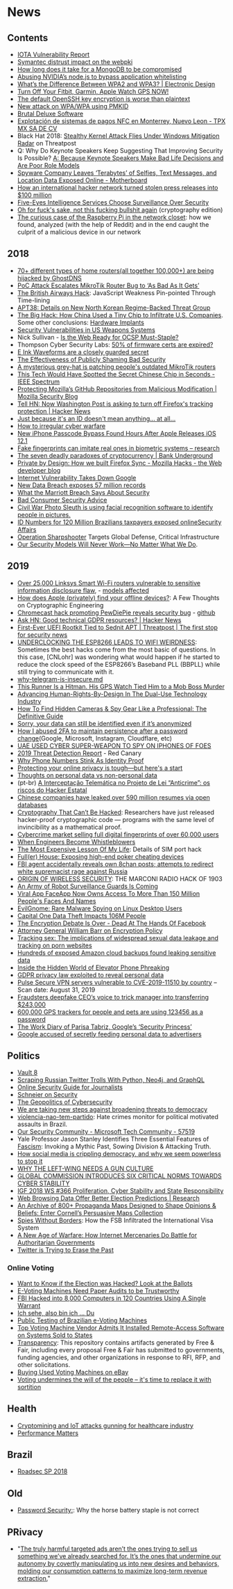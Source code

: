 # News

## Contents

- [IOTA Vulnerability Report](https://github.com/mit-dci/tangled-curl/blob/master/vuln-iota.md)
- [Symantec distrust impact on the webpki](https://gist.github.com/jvehent/0fbfb71bae06e48163f276592417079a)
- [How long does it take for a MongoDB to be compromised](https://mackeepersecurity.com/post/how-long-does-it-take-for-a-mongodb-to-be-compromised)
- [Abusing NVIDIA’s node.js to bypass application whitelisting](https://www.sec-consult.com/en/blog/2017/04/application-whitelisting-application/index.html)
- [What’s the Difference Between WPA2 and WPA3? | Electronic Design](https://www.electronicdesign.com/embedded-revolution/what-s-difference-between-wpa2-and-wpa3)
- [Turn Off Your Fitbit, Garmin, Apple Watch GPS NOW!](https://breakingdefense.com/2018/08/turn-off-your-fitbit-garmin-apple-watch-gps-now/)
- [The default OpenSSH key encryption is worse than plaintext](https://latacora.singles/2018/08/03/the-default-openssh.html)
- [New attack on WPA/WPA using PMKID](https://hashcat.net/forum/thread-7717.html)
- [Brutal Deluxe Software](http://www.brutaldeluxe.fr/)
- [Explotación de sistemas de pagos NFC en Monterrey, Nuevo Leon - TPX MX SA DE CV](https://tpx.mx/cursos/nfc-hacking/monterrey)
- Black Hat 2018: [Stealthy Kernel Attack Flies Under Windows Mitigation Radar](https://threatpost.com/stealthy-new-kernel-attack-flies-under-windows-mitigation-radar/134847/) on Threatpost
- Q: Why Do Keynote Speakers Keep Suggesting That Improving Security Is Possible? [A: Because Keynote Speakers Make Bad Life Decisions and Are Poor Role Models](https://www.usenix.org/conference/usenixsecurity18/presentation/mickens)
- [Spyware Company Leaves ‘Terabytes’ of Selfies, Text Messages, and Location Data Exposed Online - Motherboard](https://motherboard.vice.com/en_us/article/9kmj4v/spyware-company-spyfone-terabytes-data-exposed-online-leak)
- [How an international hacker network turned stolen press releases into $100 million](https://www.theverge.com/2018/8/22/17716622/sec-business-wire-hack-stolen-press-release-fraud-ukraine)
- [Five-Eyes Intelligence Services Choose Surveillance Over Security](https://www.schneier.com/blog/archives/2018/09/five-eyes_intel.html)
- [Oh for fuck's sake, not this fucking bullshit again](https://boingboing.net/2018/09/04/illegal-math.html) (cryptography edition)
- [The curious case of the Raspberry Pi in the network closet](https://blog.haschek.at/2018/the-curious-case-of-the-RasPi-in-our-network.html): how we found, analyzed (with the help of Reddit) and in the end caught the culprit of a malicious device in our network

## 2018

- [70+ different types of home routers(all together 100,000+) are being hijacked by GhostDNS](https://blog.netlab.360.com/70-different-types-of-home-routers-all-together-100000-are-being-hijacked-by-ghostdns-en/)
- [PoC Attack Escalates MikroTik Router Bug to ‘As Bad As It Gets’](https://threatpost.com/poc-attack-escalates-mikrotik-router-bug-to-as-bad-as-it-gets/138076/)
- [The British Airways Hack](https://medium.com/asecuritysite-when-bob-met-alice/the-british-airways-hack-javascript-weakness-pin-pointed-through-time-lining-dd0c2dbc7b50): JavaScript Weakness Pin-pointed Through Time-lining
- [APT38: Details on New North Korean Regime-Backed Threat Group](https://www.fireeye.com/blog/threat-research/2018/10/apt38-details-on-new-north-korean-regime-backed-threat-group.html)
- [The Big Hack: How China Used a Tiny Chip to Infiltrate U.S. Companies](https://www.bloomberg.com/news/features/2018-10-04/the-big-hack-how-china-used-a-tiny-chip-to-infiltrate-america-s-top-companies). Some other conclusions: [Hardware Implants](https://securinghardware.com/articles/hardware-implants/)
- [Security Vulnerabilities in US Weapons Systems](https://www.schneier.com/blog/archives/2018/10/security_vulner_17.html)
- Nick Sullivan - [Is the Web Ready for OCSP Must-Staple?](https://crypto.dance/projects/6952656)
- Thompson Cyber Security Labs: [50% of firmware certs are expired?](https://tcsltesting.blogspot.com/2018/09/50-of-firmware-certs-are-expired.html)
- [E Ink Waveforms are a closely guarded secret](https://goodereader.com/blog/e-paper/e-ink-waveforms-are-a-closely-guarded-secret)
- [The Effectiveness of Publicly Shaming Bad Security](https://www.troyhunt.com/the-effectiveness-of-publicly-shaming-bad-security/)
- [A mysterious grey-hat is patching people's outdated MikroTik routers](https://www.zdnet.com/article/a-mysterious-grey-hat-is-patching-peoples-outdated-mikrotik-routers/)
- [This Tech Would Have Spotted the Secret Chinese Chip in Seconds - IEEE Spectrum](https://spectrum.ieee.org/riskfactor/computing/hardware/this-tech-would-have-spotted-the-secret-chinese-chip-in-seconds)
- [Protecting Mozilla’s GitHub Repositories from Malicious Modification | Mozilla Security Blog](https://blog.mozilla.org/security/2018/09/11/protecting-mozillas-github-repositories-from-malicious-modification/)
- [Tell HN: Now Washington Post is asking to turn off Firefox's tracking protection | Hacker News](https://news.ycombinator.com/item?id=18198502)
- [Just because it's an ID doesn't mean anything... at all...](https://tools.ietf.org/html/draft-wkumari-not-a-draft-06)
- [How to irregular cyber warfare](https://blog.erratasec.com/2018/10/how-to-irregular-cyber-warfare.html)
- [New iPhone Passcode Bypass Found Hours After Apple Releases iOS 12.1](https://thehackernews.com/2018/10/iphone-ios-passcode-bypass.html)
- [Fake fingerprints can imitate real ones in biometric systems – research](https://www.theguardian.com/technology/2018/nov/15/fake-fingerprints-can-imitate-real-fingerprints-in-biometric-systems-research)
- [The seven deadly paradoxes of cryptocurrency | Bank Underground](https://bankunderground.co.uk/2018/11/13/the-seven-deadly-paradoxes-of-cryptocurrency/)
- [Private by Design: How we built Firefox Sync - Mozilla Hacks - the Web developer blog](https://hacks.mozilla.org/2018/11/firefox-sync-privacy/)
- [Internet Vulnerability Takes Down Google](https://blog.thousandeyes.com/internet-vulnerability-takes-down-google/)
- [New Data Breach exposes 57 million records](https://blog.hackenproof.com/industry-news/new-data-breach-exposes-57-million-records)
- [What the Marriott Breach Says About Security](https://krebsonsecurity.com/2018/12/what-the-marriott-breach-says-about-security/)
- [Bad Consumer Security Advice](https://www.schneier.com/blog/archives/2018/12/bad_consumer_se.html)
- [Civil War Photo Sleuth is using facial recognition software to identify people in pictures.](https://slate.com/technology/2018/11/civil-war-photo-sleuth-facial-recognition.html)
- [ID Numbers for 120 Million Brazilians taxpayers exposed onlineSecurity Affairs](https://securityaffairs.co/wordpress/78874/data-breach/brazilian-taxpayers-data-leak.html)
- [Operation Sharpshooter](https://securingtomorrow.mcafee.com/other-blogs/mcafee-labs/operation-sharpshooter-targets-global-defense-critical-infrastructure/) Targets Global Defense, Critical Infrastructure
- [Our Security Models Will Never Work—No Matter What We Do](https://www.schneier.com/essays/archives/2013/03/our_security_models.html).

## 2019

- [Over 25,000 Linksys Smart Wi-Fi routers vulnerable to sensitive information disclosure flaw](https://badpackets.net/over-25000-linksys-smart-wi-fi-routers-vulnerable-to-sensitive-information-disclosure-flaw/), - [models affected](https://pastebin.com/raw/ZHgWnu4C)
- [How does Apple (privately) find your offline devices?](https://blog.cryptographyengineering.com/2019/06/05/how-does-apple-privately-find-your-offline-devices/): A Few Thoughts on Cryptographic Engineering
- [Chromecast hack promoting PewDiePie reveals security bug](https://www.siliconrepublic.com/enterprise/chromecast-hack-pewdiepie) - [github](https://github.com/ACA30/CastHack)
- [Ask HN: Good technical GDPR resources? | Hacker News](https://news.ycombinator.com/item?id=18801732)
- [First-Ever UEFI Rootkit Tied to Sednit APT | Threatpost | The first stop for security news](https://threatpost.com/uefi-rootkit-sednit/140420/)
- [UNDERCLOCKING THE ESP8266 LEADS TO WIFI WEIRDNESS](https://hackaday.com/2019/01/04/underclocking-the-esp8266-leads-to-wifi-weirdness/): Sometimes the best hacks come from the most basic of questions. In this case, [CNLohr] was wondering what would happen if he started to reduce the clock speed of the ESP8266’s Baseband PLL (BBPLL) while still trying to communicate with it.
- [why-telegram-is-insecure.md](https://gitlab.com/edu4rdshl/blog/blob/master/why-telegram-is-insecure.md)
- [This Runner Is a Hitman. His GPS Watch Tied Him to a Mob Boss Murder](https://www.runnersworld.com/news/a25924256/mark-fellows-runner-hitman-murder/)
- [Advancing Human-Rights-By-Design In The Dual-Use Technology Industry](https://jia.sipa.columbia.edu/advancing-human-rights-design-dual-use-technology-industry)
- [How To Find Hidden Cameras & Spy Gear Like a Professional: The Definitive Guide](https://www.senteltechsecurity.com/blog/post/how-to-find-hidden-cameras/)
- [Sorry, your data can still be identified even if it’s anonymized](https://www.fastcompany.com/90278465/sorry-your-data-can-still-be-identified-even-its-anonymized)
- [How I abused 2FA to maintain persistence after a password change](https://medium.com/@lukeberner/how-i-abused-2fa-to-maintain-persistence-after-a-password-change-google-microsoft-instagram-7e3f455b71a1)(Google, Microsoft, Instagram, Cloudflare, etc)
- [UAE USED CYBER SUPER-WEAPON TO SPY ON IPHONES OF FOES](https://www.reuters.com/investigates/special-report/usa-spying-karma/)
- [2019 Threat Detection Report](https://redcanary.com/resources/guides/threat-detection-report/) - Red Canary
- [Why Phone Numbers Stink As Identity Proof](https://krebsonsecurity.com/2019/03/why-phone-numbers-stink-as-identity-proof/)
- [Protecting your online privacy is tough—but here's a start](https://qz.com/1525661/your-digital-identity-has-three-layers-and-you-can-only-protect-one-of-them/)
- [Thoughts on personal data vs non-personal data](https://medium.com/@yaso/thoughts-on-personal-data-vs-non-personal-data-9d84addfe820)
- (pt-br) [A Interceptação Telemática no Projeto de Lei “Anticrime”: os riscos do Hacker Estatal](https://medium.com/contrarraz%C3%B5es/a-intercepta%C3%A7%C3%A3o-telem%C3%A1tica-no-projeto-de-lei-anticrime-os-ricos-do-hacker-estatal-28bef7656f98)
- [Chinese companies have leaked over 590 million resumes via open databases](https://www.zdnet.com/article/chinese-companies-have-leaked-over-590-million-resumes-via-open-databases/)
- [Cryptography That Can’t Be Hacked](https://www.quantamagazine.org/how-the-evercrypt-library-creates-hacker-proof-cryptography-20190402/): Researchers have just released hacker-proof cryptographic code — programs with the same level of invincibility as a mathematical proof.
- [Cybercrime market selling full digital fingerprints of over 60,000 users](https://www.zdnet.com/article/cybercrime-market-selling-full-digital-fingerprints-of-over-60000-users/)
- [When Engineers Become Whistleblowers](https://blogs.scientificamerican.com/observations/when-engineers-become-whistleblowers/?redirect=1)
- [The Most Expensive Lesson Of My Life](https://medium.com/coinmonks/the-most-expensive-lesson-of-my-life-details-of-sim-port-hack-35de11517124): Details of SIM port hack
- [Full(er) House: Exposing high-end poker cheating devices](https://elie.net/blog/security/fuller-house-exposing-high-end-poker-cheating-devices/)
- [FBI agent accidentally reveals own 8chan posts; attempts to redirect white supremacist rage against Russia](https://ceinquiry.wordpress.com/2019/06/17/fbi-8chan/)
- [ORIGIN OF WIRELESS SECURITY](https://hackaday.com/2017/03/02/great-hacks-of-history-the-marconi-radio-hack-1903/): THE MARCONI RADIO HACK OF 1903
- [An Army of Robot Surveillance Guards Is Coming](https://www.aclu.org/blog/privacy-technology/surveillance-technologies/army-robot-surveillance-guards-coming)
- [Viral App FaceApp Now Owns Access To More Than 150 Million People's Faces And Names](https://www.forbes.com/sites/johnkoetsier/2019/07/17/viral-app-faceapp-now-owns-access-to-more-than-150-million-peoples-faces-and-names/#11d7a9fa62f1)
- [EvilGnome: Rare Malware Spying on Linux Desktop Users](https://www.intezer.com/blog-evilgnome-rare-malware-spying-on-linux-desktop-users/)
- [Capital One Data Theft Impacts 106M People](https://krebsonsecurity.com/2019/07/capital-one-data-theft-impacts-106m-people/)
- [The Encryption Debate Is Over - Dead At The Hands Of Facebook](https://www.forbes.com/sites/kalevleetaru/2019/07/26/the-encryption-debate-is-over-dead-at-the-hands-of-facebook/)
- [Attorney General William Barr on Encryption Policy](https://www.schneier.com/blog/archives/2019/07/attorney_genera_1.html)
- [Tracking sex: The implications of widespread sexual data leakage and tracking on porn websites](https://arxiv.org/abs/1907.06520)
- [Hundreds of exposed Amazon cloud backups found leaking sensitive data](https://techcrunch.com/2019/08/09/aws-ebs-cloud-backups-leak/)
- [Inside the Hidden World of Elevator Phone Phreaking](https://www.wired.com/story/elevator-phone-phreaking-defcon/)
- [GDPR privacy law exploited to reveal personal data](https://www.bbc.co.uk/news/technology-49252501)
- [Pulse Secure VPN servers vulnerable to CVE-2019-11510 by country](https://docs.google.com/spreadsheets/d/1ynf6Eh0Z3j1-HWxHHd3HgqqmgxqGSTckZpvWj6D52gw/edit#gid=1141509958) – Scan date: August 31, 2019
- [Fraudsters deepfake CEO’s voice to trick manager into transferring $243,000](https://thenextweb.com/security/2019/09/02/fraudsters-deepfake-ceos-voice-to-trick-manager-into-transferring-243000/)
- [600,000 GPS trackers for people and pets are using 123456 as a password](https://arstechnica.com/information-technology/2019/09/600000-gps-trackers-for-people-and-pets-are-using-123456-as-a-password/#p3)
- [The Work Diary of Parisa Tabriz, Google’s ‘Security Princess’](https://www.nytimes.com/2019/09/05/business/parisa-tabriz-google-work-diary.html)
- [Google accused of secretly feeding personal data to advertisers](https://www.irishtimes.com/business/technology/google-accused-of-secretly-feeding-personal-data-to-advertisers-1.4007629)

## Politics

- [Vault 8](https://wikileaks.org/vault8/document/repo_hive/server/cryptcat/selfDestruct_c/)
- [Scraping Russian Twitter Trolls With Python, Neo4j, and GraphQL](http://www.lyonwj.com/2017/11/12/scraping-russian-twitter-trolls-python-neo4j/)
- [Online Security Guide for Journalists](https://protonmail.com/blog/journalist-online-security-tips/)
- [Schneier on Security](https://www.schneier.com/blog/archives/2017/04/shadow_brokers_.html)
- [The Geopolitics of Cybersecurity](https://medium.com/@MilenaRodban/the-geopolitics-of-cybersecurity-5ae169d03cf9)
- [We are taking new steps against broadening threats to democracy](https://blogs.microsoft.com/on-the-issues/2018/08/20/we-are-taking-new-steps-against-broadening-threats-to-democracy/)
- [violencia-nao-tem-partido](https://github.com/okfn-brasil/violencia-nao-tem-partido/): Hate crimes monitor for political motivated assaults in Brazil.
- [Our Security Community - Microsoft Tech Community - 57519](https://techcommunity.microsoft.com/t5/Security-Privacy-Compliance/Our-Security-Community/td-p/57519)
- Yale Professor Jason Stanley Identifies Three Essential Features of [Fascism](http://www.openculture.com/2018/10/yale-professor-jason-stanley-identifies-three-essential-features-of-fascism.html): Invoking a Mythic Past, Sowing Division & Attacking Truth.
- [How social media is crippling democracy, and why we seem powerless to stop it](https://www.zdnet.com/article/how-weaponized-social-media-is-crippling-democracy-and-why-were-helpless-to-stop-it/)
- [WHY THE LEFT-WING NEEDS A GUN CULTURE](https://diversityoftactics.org/2017/01/21/why-the-left-wing-needs-a-gun-culture/)  
- [GLOBAL COMMISSION INTRODUCES SIX CRITICAL NORMS TOWARDS CYBER STABILITY](https://cyberstability.org/news/global-commission-introduces-six-critical-norms-towards-cyber-stability/)
- [IGF 2018 WS #366 Proliferation, Cyber Stability and State Responsibility](https://www.intgovforum.org/multilingual/content/igf-2018-ws-366-proliferation-cyber-stability-and-state-responsibility)
- [Web Browsing Data Offer Better Election Predictions | Research](http://www.bu.edu/research/articles/better-election-predictions/)
- [An Archive of 800+ Propaganda Maps Designed to Shape Opinions & Beliefs: Enter Cornell’s Persuasive Maps Collection](http://www.openculture.com/2018/11/cornells-persuasive-maps-collection.html)
- [Spies Without Borders](https://www.bellingcat.com/news/uk-and-europe/2018/11/16/spies-without-borders-fsb-infiltrated-international-visa-system/): How the FSB Infiltrated the International Visa System
- [A New Age of Warfare: How Internet Mercenaries Do Battle for Authoritarian Governments](https://www.nytimes.com/2019/03/21/us/politics/government-hackers-nso-darkmatter.html)
- [Twitter is Trying to Erase the Past](https://fightthefuture.org/article/twitter-is-trying-to-erase-the-past/)

### Online Voting

- [Want to Know if the Election was Hacked? Look at the Ballots](https://medium.com/@jhalderm/want-to-know-if-the-election-was-hacked-look-at-the-ballots-c61a6113b0ba)
- [E-Voting Machines Need Paper Audits to be Trustworthy](https://www.eff.org/deeplinks/2016/11/e-voting-machines-need-paper-audits-be-trustworthy)
- [FBI Hacked into 8,000 Computers in 120 Countries Using A Single Warrant](http://thehackernews.com/2016/11/fbi-hacker.html)
- [Ich sehe, also bin ich ... Du](https://media.ccc.de/v/31c3_-_6450_-_de_-_saal_1_-_201412272030_-_ich_sehe_also_bin_ich_du_-_starbug#video&t=1)
- [Public Testing of Brazilian e-Voting Machines](https://github.com/epicleet/tps2017)
- [Top Voting Machine Vendor Admits It Installed Remote-Access Software on Systems Sold to States](https://motherboard.vice.com/en_us/article/mb4ezy/top-voting-machine-vendor-admits-it-installed-remote-access-software-on-systems-sold-to-states)
- [Transparency](https://github.com/FreeAndFair/Transparency/tree/master/Presentations): This repository contains artifacts generated by Free & Fair, including every proposal Free & Fair has submitted to governments, funding agencies, and other organizations in response to RFI, RFP, and other solicitations.
- [Buying Used Voting Machines on eBay](https://www.schneier.com/blog/archives/2018/11/buying_used_vot.html)
- [Voting undermines the will of the people – it's time to replace it with sortition](https://www.theguardian.com/australia-news/2018/oct/14/voting-undermines-the-will-of-the-people-its-time-to-replace-it-with-sortition)
  
## Health

- [Cryptomining and IoT attacks gunning for healthcare industry](https://securitybrief.co.nz/story/cryptomining-and-iot-attacks-gunning-healthcare-industry/)
- [Performance Matters](https://www.hillelwayne.com/post/performance-matters/)

## Brazil

- [Roadsec SP 2018](https://medium.com/@daiane.santos/roadsec-sp-2018-e35ba4bb0bdf)

## Old

- [Password Security:](https://diogomonica.com/2014/10/11/password-security-why-the-horse-battery-staple-is-not-correct/): Why the horse battery staple is not correct

## PRivacy

- "[The truly harmful targeted ads aren’t the ones trying to sell us something we’ve already searched for. It’s the ones that undermine our autonomy by covertly manipulating us into new desires and behaviors, molding our consumption patterns to maximize long-term revenue extraction.](https://twitter.com/random_walker/status/1168841220535324672)"
  